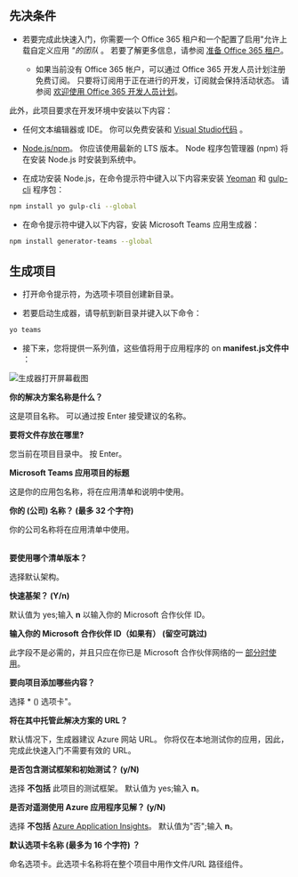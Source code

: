 ## <a name="prerequisites"></a>先决条件

- 若要完成此快速入门，你需要一个 Office 365 租户和一个配置了启用"允许上载自定义应用 *"的团队* 。 若要了解更多信息，请参阅 [准备 Office 365 租户](~/concepts/build-and-test/prepare-your-o365-tenant.md)。

  - 如果当前没有 Office 365 帐户，可以通过 Office 365 开发人员计划注册免费订阅。 只要将订阅用于正在进行的开发，订阅就会保持活动状态。 请参阅 [欢迎使用 Office 365 开发人员计划](https://docs.microsoft.com/office/developer-program/microsoft-365-developer-program)。

此外，此项目要求在开发环境中安装以下内容：

- 任何文本编辑器或 IDE。 你可以免费安装和 [Visual Studio代码](https://code.visualstudio.com/download) 。

- [Node.js/npm](https://nodejs.org/en/)。 你应该使用最新的 LTS 版本。 Node 程序包管理器 (npm) 将在安装 Node.js 时安装到系统中。

- 在成功安装 Node.js，在命令提示符中键入以下内容来安装 [Yeoman](https://yeoman.io/) 和 [gulp-cli](https://www.npmjs.com/package/gulp-cli) 程序包：

```bash
npm install yo gulp-cli --global
```

- 在命令提示符中键入以下内容，安装 Microsoft Teams 应用生成器：

```bash
npm install generator-teams --global
```

## <a name="generate-your-project"></a>生成项目

- 打开命令提示符，为选项卡项目创建新目录。

- 若要启动生成器，请导航到新目录并键入以下命令：

```bash
yo teams
```

- 接下来，您将提供一系列值，这些值将用于应用程序的 on **manifest.js文件中** ：

![生成器打开屏幕截图](/microsoftteams/platform/assets/images/tab-images/teamsTabScreenshot.PNG)

**你的解决方案名称是什么？**

这是项目名称。 可以通过按 Enter 接受建议的名称。

**要将文件存放在哪里?**

您当前在项目目录中。 按 Enter。

**Microsoft Teams 应用项目的标题**

这是你的应用包名称，将在应用清单和说明中使用。

**你的 (公司) 名称？ (最多 32 个字符)**

你的公司名称将在应用清单中使用。

<br>**要使用哪个清单版本？**

选择默认架构。

**快速基架？ (Y/n)**

默认值为 yes;输入 **n** 以输入你的 Microsoft 合作伙伴 ID。

**输入你的 Microsoft 合作伙伴 ID（如果有） (留空可跳过)**

此字段不是必需的，并且只应在你已是 Microsoft 合作伙伴网络的一 [部分时使用](https://partner.microsoft.com)。

**要向项目添加哪些内容？**

选择 &ast; () 选项卡"。

**将在其中托管此解决方案的 URL？**

默认情况下，生成器建议 Azure 网站 URL。 你将仅在本地测试你的应用，因此，完成此快速入门不需要有效的 URL。

**是否包含测试框架和初始测试？ (y/N)**

选择 **不包括** 此项目的测试框架。 默认值为 yes;输入 **n**。

**是否对遥测使用 Azure 应用程序见解？ (y/N)**

选择 **不包括** [Azure Application Insights](/azure-docs/articles/azure-monitor/app/app-insights-overview.md)。 默认值为"否";输入 **n**。

**默认选项卡名称 (最多为 16 个字符) ？**

命名选项卡。此选项卡名称将在整个项目中用作文件/URL 路径组件。
